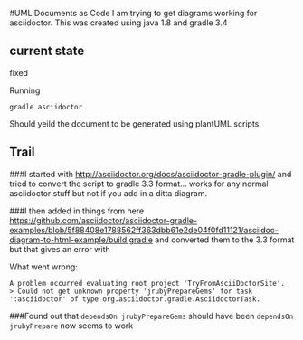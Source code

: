 #UML Documents as Code
I am trying to get diagrams working for asciidoctor.
This was created using java 1.8 and gradle 3.4

## current state
fixed

Running 

    gradle asciidoctor

Should yeild the document to be generated using plantUML scripts.

## Trail
###I started 
with http://asciidoctor.org/docs/asciidoctor-gradle-plugin/
and tried to convert the script to gradle 3.3 format... works for any normal asciidoctor stuff but not if you add in a ditta diagram.

###I then 
added in things from here https://github.com/asciidoctor/asciidoctor-gradle-examples/blob/5f88408e1788562ff363dbb61e2de04f0fd11121/asciidoc-diagram-to-html-example/build.gradle
and converted them to the 3.3 format but that gives an error with

What went wrong:

    A problem occurred evaluating root project 'TryFromAsciiDoctorSite'.
    > Could not get unknown property 'jrubyPrepareGems' for task ':asciidoctor' of type org.asciidoctor.gradle.AsciidoctorTask.

###Found out that
`dependsOn jrubyPrepareGems` should have been `dependsOn jrubyPrepare` now seems to work


